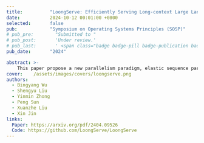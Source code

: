 ```yaml
---
title:          "LoongServe: Efficiently Serving Long-context Large Language Models with Elastic Sequence Parallelism"
date:           2024-10-12 00:01:00 +0800
selected:       false
pub:            "Symposium on Operating Systems Principles (SOSP)"
# pub_pre:        "Submitted to "
# pub_post:       'Under review.'
# pub_last:       ' <span class="badge badge-pill badge-publication badge-success">Spotlight</span>'
pub_date:       "2024"

abstract: >-
    This paper propose a new parallelism paradigm, elastic sequence parallelism (ESP), to elastically adapt to the variance between different requests and phases. Based on ESP, we design and build LoongServe, an LLM serving system that (1) improves computation efficiency by elastically adjusting the degree of parallelism in real-time, (2) improves communication efficiency by reducing key-value cache migration overhead and overlapping partial decoding communication with computation, and (3) improves GPU memory efficiency by reducing key-value cache fragmentation across instances.
cover:    /assets/images/covers/loongserve.png
authors:
  - Bingyang Wu
  - Shengyu Liu
  - Yinmin Zhong
  - Peng Sun
  - Xuanzhe Liu
  - Xin Jin
links:
  Paper: https://arxiv.org/pdf/2404.09526
  Code: https://github.com/LoongServe/LoongServe
---
```

